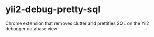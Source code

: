 # yii2-debug-pretty-sql
Chrome extension that removes clutter and prettifies SQL on the Yii2 debugger database view
